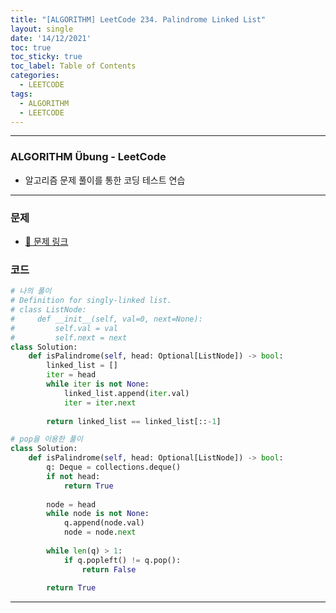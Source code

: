 ```yaml
---
title: "[ALGORITHM] LeetCode 234. Palindrome Linked List"
layout: single
date: '14/12/2021'
toc: true
toc_sticky: true
toc_label: Table of Contents
categories:
  - LEETCODE
tags:
  - ALGORITHM
  - LEETCODE
---
```


---
### ALGORITHM Übung - LeetCode
* 알고리즘 문제 풀이를 통한 코딩 테스트 연습

---

### 문제
* [🔗 문제 링크](https://leetcode.com/problems/palindrome-linked-list/submissions/)

### 코드
```python
# 나의 풀이
# Definition for singly-linked list.
# class ListNode:
#     def __init__(self, val=0, next=None):
#         self.val = val
#         self.next = next
class Solution:
    def isPalindrome(self, head: Optional[ListNode]) -> bool:
        linked_list = []
        iter = head
        while iter is not None:
            linked_list.append(iter.val)
            iter = iter.next
        
        return linked_list == linked_list[::-1]

# pop을 이용한 풀이
class Solution:
    def isPalindrome(self, head: Optional[ListNode]) -> bool:
        q: Deque = collections.deque()
        if not head:
            return True
        
        node = head
        while node is not None:
            q.append(node.val)
            node = node.next
            
        while len(q) > 1:
            if q.popleft() != q.pop():
                return False
        
        return True
```

---